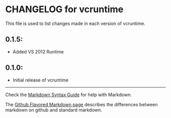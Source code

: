 # CHANGELOG for vcruntime

This file is used to list changes made in each version of vcruntime.

## 0.1.5:

* Added VS 2012 Runtime

## 0.1.0:

* Initial release of vcruntime

- - -
Check the [Markdown Syntax Guide](http://daringfireball.net/projects/markdown/syntax) for help with Markdown.

The [Github Flavored Markdown page](http://github.github.com/github-flavored-markdown/) describes the differences between markdown on github and standard markdown.
